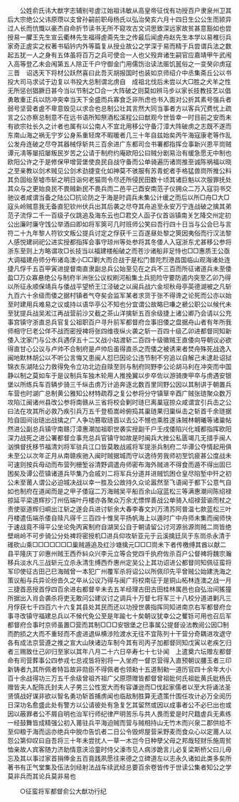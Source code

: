 <!-- { "loadSidebar": true } -->
　　公姓俞氏讳大猷字志辅别号虗江始祖讳敏从高皇帝征伐有功授百户隶泉州卫其后大宗绝公父讳原瓒以支曾孙嗣前职母杨氏以弘治癸亥六月十四日生公公生而颕异过人长而忼慨以豪杰自命折节读书无所不窥攻古文词思致深远家故贫甚意豁如也尝授易一臞王先生宣云衢林先生福得虗斋先生之传最后闻虗舟赵先生本学以易椎衍兵家奇正虗实之权著书韬钤内外等篇复从授业故公之学深于易而精于兵尝谓兵法之数起五犹一人之身有五体虽将百万之兵可使合一人也父殁弃诸生嗣官应嘉靖甲午武闱入高等登乙未会闱第五人除正千户守御金门用儒饬治读法赈饥嚚俗之一变癸卯虏寇三晋　诏选天下将材公跃然喜曰此吾灭胡报国时也装如京师绍介中丞集斋丘公以书投大司马求试于边复以书投大总制谓北虏自　成祖北伐后未尝以大□胜之犬羊之性无所惩创猖獗日甚今当以节制之□合一大阵破之则莫如辨马步以家长技教技艺以倡勇敢重正兵以防冲突幸当天下全盛而兵寡食乏非所虑也书入面对公折其素号强兵者弱号坚营者虗不卑意毁见以求合也总制公壮其言然大同当事者方以客兵冗费忧上疏言之公亦察总制意不在远书语所知祭酒松溪程公曰猷观今世皆幸一时目前之安而未有欲宗社长久之计者也属有以公南人不宜北用移公守备汀漳大阵破虏之志既不遂而东南山海之祸无宁岁公身系重轻席不暇暖者几三十年自兹始矣丙午海寇康老等作乱公发舟连破之尽夺其器械俘斩共三百余进广东都司佥书署都指挥佥事新兴恩平峝贼谭元凊等屡招屡叛民岁苦之公请于制府约庵欧阳公曰贼分剧易治有缓急愿无中制也欧阳公许之于是修保甲增营堡使良民自战守备而公单骑遍历诸峝推至诚陈祸福以晓之至亲教以剑术贼见公剑术劲捷变化如神莫不骇服有苏青蛇者手格猛兽峝所推公料其负固绐至墟市斩之明日诣何老猫峝令尽还所侵民田数十顷其诸巨魁以次服罪抚处其众与之更始良民不畏贼新民不畏兵而二邑平己酉安南范子仪拥众二万入寇羽书交驰议者咸谓当备之陆公□抗论防之于海是时调兵未集公计缓之而后以所□舟□大□寇头岭贼意我无备直犯钦州伏兵出其后袭之尽夺其舟追至永安万宁连战破之擒其弟范子流俘二千一百级子仪跳追及海东云也□君交人函子仪首诣镇南关乞降交州定初公出廉时廉守饯公举酒曰即如将军筴可几时班师公笑曰吾行四十日当与公会巳与言符二十九年黎人符钦文叛公提兵讨定之俘获千三百遂昼处黎之筴因夷俗而行汉法黎人感悦建祠祀公进实授都指挥会事守琼州等处参将其冬倭人入寇浙东尤甚移公参将浙东至则上方略谓攻□长技当以福建楼船破之而苍沙诸船非足恃也□□惠质王公亟大调福建舟师分布诸岛澳小□□剿大而合战于是松门普陀烈港昌国临山观海诸处连捷凡俘千五百甲寅进提督南直隶副总兵公始至见在之兵不三百而所征诸道兵未至倭盈□万众寡悬绝公与制府半洲张公议权刷河船集土兵扼险守要防遏内突至乙卯乃得以所征永顺保靖兵与倭战平望桥王江泾破之以闽兵战六金坝秋母亭英德湖被之凡斩九百六十余级而倭之据村镇者气夺矣会监军某者求货于张不得谗之论死而公亦以始至时建用兵难易之议或持以语华亭公不知也分宜谓公故略巳嗛之褫公职公以候代未至犹提兵战吴淞江再战营前沙又截之茶山洋擒斩五百余级捷上诸公卿乃会请以公充事宫镇守浙直总兵官复公祖职百户寻升前军都督府佥事旧倭之盘据舟山者有年所我师相守巳老公佯不战而密授裨将张四维夜纵火袭之斩一百四十级乙卯进都督同知新倭入沈家门与公水兵遇俘五十二又战小姑渡斩二百四十级徽贼王直倭向导朝议必欲得直甘心公议与卢帅不合制府是卢帅后虽得直杀之而倭之被诱来者焚舟殊死战逸入闽地默林胡公以不听公言悔又患闽人怼巳因论公违节制不穷追以自解己未逮赴诏狱锦衣东湖陆公力救得免令立功北边自赎至则与制府同野李公论胡马利在冲突而中国静以制之莫如车于是议制兵车独木轮用人推挽翼以步卒佐以游骑庚甲卒与虏遇安银堡以所练兵车百辆步骑三千纵击虏万计追奔逐北数百里同野公因以其制讲于朝置兵车营也时湖广总制黄公雅知公材特疏荐之复公参将分守镇筸辛酉广贼张琏聚众数万攻陷江闽诸州县改公参将南赣从三省将校会剿时琏巳离巢寇掠众咸谓宜引兵击之公曰法在攻其所必救乃疾引兵万五千登栢嵩岭俯捣其巢琏果归巢纵击之斩首千余琏据险自固间诒琏出战擒之广人争功篡取琏首以去公不憾也乘胜遂诛贼林朝曦等诸巢帖然进公副总兵镇守南赣汀漳惠潮加祖职世袭实授副千户壬戌倭陷兴化城都指挥欧阳深力战死之进公署都督佥事充总兵官镇守如故是时闽兵大挫公私匮竭几无措手闽人汹惧督抚移节福清刘将军驻兵江口皆莫敢战戚将军提浙兵制府二华谭公夺情起用俱未至公以次年正月从南赣疾驰入闽时贼据城而守以逸待劳我师初至饥疲甚公度战未可速则按兵毋动而布营列栅堑谷清野调遣舟师密布海外贼进不得食而遁不得出固巳困矣及谭公莅镇诸道兵毕集乃会戚刘二将军兵分道并进贼饥困仓皇尽陷堑中歼之初公未至莆人谓公必迫城决战以幸一胜及公故持久众论嚣然至飞语闻于都下公意气自如也制府在道闻而是之甲子倭寇二万海贼吴平船百余山寇蓝松三等满惠潮间陈绍禄掠延平梁道辉抄汀州伍端叶丹楼亦各聚众万余尤慓悍善战公单骑入绍禄营谕而杖之责使驱道辉归峒出江斩之遂会兵进讨斩余大春李春文刘万清苏阿普温七款蓝松三叶丹楼遣伍端杀倭自赎凡得千三百四十惟吴平扬帆海上以遁时广中舟师未集而闽师快于速战竟不得平公坐论免丙寅制府自湖吴公自于朝请留公讨河源翁源峝贼二峝皆绝壁峭岭不可步骑公分处裨将密授机□进兵仰攻斩亚元于云溪擒廷凤于东峝杀永清于碓砍山乘□□□□□□□巢贼遁追及红沙塘擒元□□□峝未下者传檄缚其酋以献二县平隆庆丁卯惠州贼王西乔紏众兴李元立等合党四千执府佐杀百户公督裨将魏宗瀚移兵淡水凡三战斩元立杀永清生缚西乔惠州定吴公上其功诏进公都督同知佩征蛮将军印使征古田己巳海贼曾一本犯广州覆军杀将诏公以所佩印先平曾贼公始建洗海之策议船与兵异论纷沓久之卒从公议乃得与闽广将校南征于是铜山柘林连澳之战一月三捷首恶授首俘四百余进右都督辛未去五羊经理古田古田桂林属邑也自弘治间猺獞所据出入肖会袭杀将吏无敢问公建议讨之调兵十万督七将军三十八校分道进剿凡三月俘获七千四百六十六复其县处其民而还以功授世袭指挥同知进南京右军都督府佥事寻改镇守福建总兵以不候代免公至是年踰七十矣朝议犹幸公之矍铄可用也召后军都督府佥事时京师虽置□营而其制□□□安银堡之巳事属公提督设法教阅公因□制而酌损之大而不重轻而不虗进退纵横涉险渡水无往不宜陈列十干营分奇耦进攻退守各有成法京营遵之推之宣大山陕诸边车制今其有司丙子加都督同知戊寅以老疾乞归者三赐致仕己卯归至家以其年八月二十六日卒寿七十七讣闻　上遣奠六坛赠左都督命有司营葬事公四参戎七总戎皆将别将一入坐府一督京营得入直预朝议腰玉者三印新铸者九其所佩者特旨故非勋臣不得佩者也领勑十五道制勑一道历官四十余年大小百十余战得功三万五千余级曾祖齐祖广父原瓒赠皆都督曾祖妣何氏祖妣黄氏妣杨氏赠皆夫人配陈氏封夫人子男三公性宽大而有容谦逊而□伐起家儒者以至大将诵法圣贤慎战好谋非欲以智名勇功斩首捕虏闻也临敌制胜算无遗策什围任攻计必万全阅历日深功名愈盛此处有警方以公请彼处有急复乞其留然或因以成事者公不必巳出也或因以蔽罪者公不屑自明也治军行师纪律严明苦乐与共人畏而爱是时尺籍虗兵无素练一经鼓舞皆成精强公初入莆驻兵平海迫贼而营与贼相持山无竹木而兴泉二郡供给不至仰粮于海而运亦绝兵中脱巾告饥者二日公令毁烬屋营采野麦而食众心以定莆人以怨公第仰叹曰自吾将三十年未尝扰人一草一木岂今日种孽父母之邦哉轻财乐施周贫恤亲故人宾客随力济助情意浃洽童时侍父濠市见人病涉跪言儿必复梁斯桥父曰儿毋忘及其以事过家首捐俸金五百竟践夙愿往来德之立碑道左以志永久诸如此类多矣所著书有正气堂集及伍法剑经射法战车续武经总要百余卷皆传于世读公集者知公之学莫非兵而其论兵莫非易也 

　　○征蛮将军都督俞公大猷功行纪 

